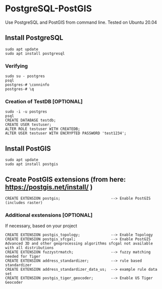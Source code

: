 # PostgreSQL-PostGIS
Use PostgreSQL and PostGIS from command line. Tested on Ubuntu 20.04

## Install PostgreSQL
```
sudo apt update
sudo apt install postgresql
```
### Verifying
```
sudo su - postgres
psql
postgres-# \conninfo
postgres-# \q
```
### Creation of TestDB [OPTIONAL]
```
sudo -i -u postgres
psql
CREATE DATABASE testdb;
CREATE USER testuser;
ALTER ROLE testuser WITH CREATEDB;
ALTER USER testuser WITH ENCRYPTED PASSWORD 'test1234';
```
## Install PostGIS
```
sudo apt update
sudo apt install postgis
```
## Create PostGIS extensions (from here: https://postgis.net/install/ )
```
CREATE EXTENSION postgis;                       --> Enable PostGIS (includes raster)
```
### Additional exstensions [OPTIONAL]
If necessary, based on your project
```
CREATE EXTENSION postgis_topology;              --> Enable Topology
CREATE EXTENSION postgis_sfcgal;                --> Enable PostGIS Advanced 3D and other geoprocessing algorithms sfcgal not available with all distributions
CREATE EXTENSION fuzzystrmatch;                 --> fuzzy matching needed for Tiger
CREATE EXTENSION address_standardizer;          --> rule based standardizer
CREATE EXTENSION address_standardizer_data_us;  --> example rule data set
CREATE EXTENSION postgis_tiger_geocoder;        --> Enable US Tiger Geocoder
```

